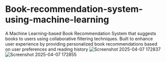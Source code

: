 # Book-recommendation-system-using-machine-learning
A Machine Learning-based Book Recommendation System that suggests books to users using collaborative filtering techniques. Built to enhance user experience by providing personalized book recommendations based on user preferences and reading history
![Screenshot 2025-04-07 172837](https://github.com/user-attachments/assets/8c335d89-1e46-4a6b-a028-beccdf600dab)
![Screenshot 2025-04-07 172855](https://github.com/user-attachments/assets/d1f1d420-5936-4bb8-b2fb-541de92fd8be)
